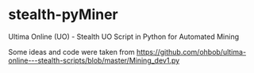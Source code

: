 # stealth-pyMiner
Ultima Online (UO) - Stealth UO Script in Python for Automated Mining

Some ideas and code were taken from https://github.com/ohbob/ultima-online---stealth-scripts/blob/master/Mining_dev1.py
